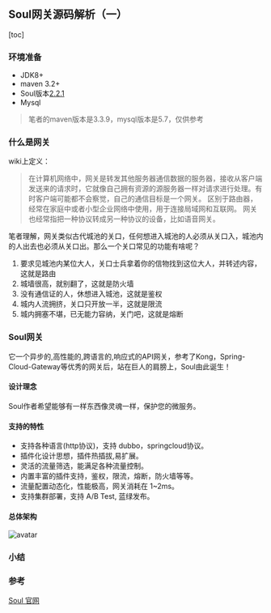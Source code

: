 ## Soul网关源码解析（一）

[toc]

### 环境准备

- JDK8+
- maven 3.2+
- Soul版本[2.2.1](https://github.com/dromara/soul/archive/2.2.1.zip)
- Mysql

> 笔者的maven版本是3.3.9，mysql版本是5.7，仅供参考

### 什么是网关

wiki上定义：

> 在计算机网络中，网关是转发其他服务器通信数据的服务器，接收从客户端发送来的请求时，它就像自己拥有资源的源服务器一样对请求进行处理。有时客户端可能都不会察觉，自己的通信目标是一个网关。 区别于路由器，经常在家庭中或者小型企业网络中使用，用于连接局域网和互联网。 网关也经常指把一种协议转成另一种协议的设备，比如语音网关。

笔者理解，网关类似古代城池的关口，任何想进入城池的人必须从关口入，城池内的人出去也必须从关口出。那么一个关口常见的功能有啥呢？

1. 要求见城池内某位大人，关口士兵拿着你的信物找到这位大人，并转述内容，这就是路由
2. 城墙很高，就别翻了，这就是防火墙
3. 没有通信证的人，休想进入城池，这就是鉴权
4. 城内人流拥挤，关口只开放一半，这就是限流
5. 城内拥塞不堪，已无能力容纳，关门吧，这就是熔断

### Soul网关

它一个异步的,高性能的,跨语言的,响应式的API网关，参考了Kong，Spring-Cloud-Gateway等优秀的网关后，站在巨人的肩膀上，Soul由此诞生！

#### 设计理念

Soul作者希望能够有一样东西像灵魂一样，保护您的微服务。

#### 支持的特性

- 支持各种语言(http协议)，支持 dubbo，springcloud协议。
- 插件化设计思想，插件热插拔,易扩展。
- 灵活的流量筛选，能满足各种流量控制。
- 内置丰富的插件支持，鉴权，限流，熔断，防火墙等等。
- 流量配置动态化，性能极高，网关消耗在 1~2ms。
- 支持集群部署，支持 A/B Test, 蓝绿发布。

#### 总体架构

![avatar](..\pic\arch1.PNG)

### 小结



### 参考

[Soul 官网](https://dromara.org/zh-cn/docs/soul/soul.html)

